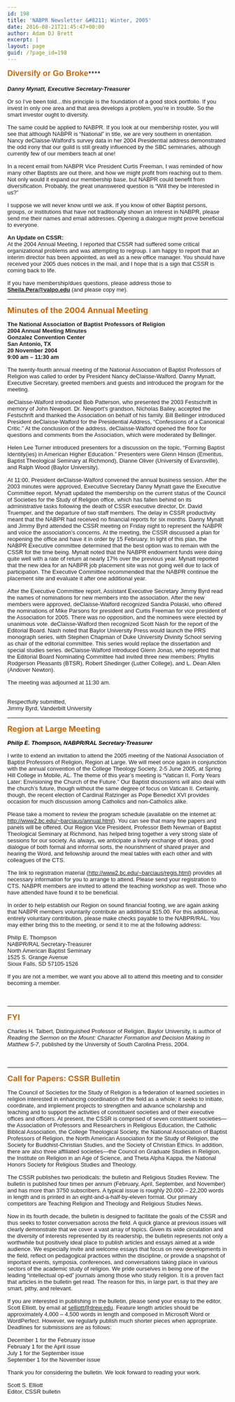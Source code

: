 ```yaml
---
id: 198
title: 'NABPR Newsletter &#8211; Winter, 2005'
date: 2016-08-21T21:45:47+00:00
author: Adam DJ Brett
excerpt: |
layout: page
guid: /?page_id=198
---
```

<span style="color: #cc6600; font-size: large;"><b><span style="font-family: Tahoma, Arial, 'Microsoft Sans Serif', 'Times New Roman';">Diversify or Go Broke</span></b></span>****<span style="font-family: Tahoma, Arial, 'Microsoft Sans Serif', 'Times New Roman';"><br /> </span>  
_**<span style="font-family: Arial, Helvetica, sans-serif; font-size: small;">Danny Mynatt, Executive Secretary-Treasurer</span>**_

<span style="font-family: Arial, Helvetica, sans-serif; font-size: small;">Or so I&#8217;ve been told…this principle is the foundation of a good stock portfolio. If you invest in only one area and that area develops a problem, you&#8217;re in trouble. So the smart investor ought to diversity.</span>

<span style="font-family: Arial, Helvetica, sans-serif; font-size: small;">The same could be applied to NABPR. If you look at our membership roster, you will see that although NABPR is &#8220;National&#8221; in title, we are very southern in orientation. Nancy deClaisse-Walford&#8217;s survey data in her 2004 Presidential address demonstrated the odd irony that our guild is still greatly influenced by the SBC seminaries, although currently few of our members teach at one!</span>

<span style="font-family: Arial, Helvetica, sans-serif; font-size: small;">In a recent email from NABPR Vice President Curtis Freeman, I was reminded of how many other Baptists are out there, and how we might profit from reaching out to them. Not only would it expand our membership base, but NABPR could benefit from diversification. Probably, the great unanswered question is &#8220;Will they be interested in us?&#8221;</span>

<span style="font-family: Arial, Helvetica, sans-serif; font-size: small;">I suppose we will never know until we ask. If you know of other Baptist persons, groups, or institutions that have not traditionally shown an interest in NABPR, please send me their names and email addresses. Opening a dialogue might prove beneficial to everyone.</span>

<span style="font-family: Arial, Helvetica, sans-serif; font-size: small;"><strong>An Update on CSSR:<br /> </strong>At the 2004 Annual Meeting, I reported that CSSR had suffered some critical organizational problems and was attempting to regroup. I am happy to report that an interim director has been appointed, as well as a new office manager. You should have received your 2005 dues notices in the mail, and I hope that is a sign that CSSR is coming back to life.</span>

<span style="font-family: Arial, Helvetica, sans-serif; font-size: small;">If you have membership/dues questions, please address those to <strong>Sheila.Pera@valpo.edu </strong>(and please copy me).</span>

* * *

<span style="color: #cc6600; font-size: large;"><strong>Minutes of the 2004 Annual Meeting</strong></span>

<p align="left">
  <strong><span style="font-family: Arial, Helvetica, sans-serif; font-size: small;">The National Association of Baptist Professors of Religion<br /> 2004 Annual Meeting Minutes<br /> Gonzalez Convention Center<br /> San Antonio, TX<br /> 20 November 2004<br /> 9:00 am &#8211; 11:30 am</span></strong>
</p>

<span style="font-family: Arial, Helvetica, sans-serif; font-size: small;">The twenty-fourth annual meeting of the National Association of Baptist Professors of Religion was called to order by President Nancy deClaisse-Walford. Danny Mynatt, Executive Secretary, greeted members and guests and introduced the program for the meeting.</span>

<span style="font-family: Arial, Helvetica, sans-serif; font-size: small;">deClaisse-Walford introduced Bob Patterson, who presented the 2003 Festschrift in memory of John Newport. Dr. Newport’s grandson, Nicholas Bailey, accepted the Festschrift and thanked the Association on behalf of his family. Bill Bellinger introduced President deClaisse-Walford for the Presidential Address, “Confessions of a Canonical Critic.” At the conclusion of the address, deClaisse-Walford opened the floor for questions and comments from the Association, which were moderated by Bellinger.</span>

<span style="font-family: Arial, Helvetica, sans-serif; font-size: small;">Helen Lee Turner introduced presenters for a discussion on the topic, “Forming Baptist Identity(ies) in American Higher Education.” Presenters were Glenn Hinson (Emeritus, Baptist Theological Seminary at Richmond), Dianne Oliver (University of Evansville), and Ralph Wood (Baylor University).</span>

<span style="font-family: Arial, Helvetica, sans-serif; font-size: small;">At 11:00, President deClaisse-Walford convened the annual business session. After the 2003 minutes were approved, Executive Secretary Danny Mynatt gave the Executive Committee report. Mynatt updated the membership on the current status of the Council of Societies for the Study of Religion office, which has fallen behind on its administrative tasks following the death of CSSR executive director, Dr. David Truemper, and the departure of two staff members. The delay in CSSR productivity meant that the NABPR had received no financial reports for six months. Danny Mynatt and Jimmy Byrd attended the CSSR meeting on Friday night to represent the NABPR and voice the association’s concerns. At the meeting, the CSSR discussed a plan for reopening the office and have it in order by 15 February. In light of this plan, the NABPR Executive committee determined that the best option was to remain with the CSSR for the time being. Mynatt noted that the NABPR endowment funds were doing quite well with a rate of return at nearly 17% over the previous year. Mynatt reported that the new idea for an NABPR job placement site was not going well due to lack of participation. The Executive Committee recommended that the NABPR continue the placement site and evaluate it after one additional year.</span>

<span style="font-family: Arial, Helvetica, sans-serif; font-size: small;">After the Executive Committee report, Assistant Executive Secretary Jimmy Byrd read the names of nominations for new members into the association. After the new members were approved, deClaisse-Walford recognized Sandra Polaski, who offered the nominations of Mike Parsons for president and Curtis Freeman for vice president of the Association for 2005. There was no opposition, and the nominees were elected by unanimous vote. deClaisse-Walford then recognized Scott Nash for the report of the Editorial Board. Nash noted that Baylor University Press would launch the PRS monograph series, with Stephen Chapman of Duke University Divinity School serving as chair of the editorial committee. This series would replace the dissertation and special studies series. deClaisse-Walford introduced Glenn Jonas, who reported that the Editorial Board Nominating Committee had invited three new members: Phyllis Rodgerson Pleasants (BTSR), Robert Shedinger (Luther College), and L. Dean Allen (Andover Newton).</span>

<span style="font-family: Arial, Helvetica, sans-serif; font-size: small;">The meeting was adjourned at 11:30 am.</span>

<span style="font-family: Arial, Helvetica, sans-serif; font-size: small;"><br /> Respectfully submitted,<br /> Jimmy Byrd, Vanderbilt University<br /> </span>

* * *

<span style="color: #cc6600; font-size: large;"><strong>Region at Large Meeting</strong></span>

<span style="color: #000000; font-size: medium;"><strong><em><span style="font-family: Arial, Helvetica, sans-serif; font-size: small;">Philip E. Thompson, NABPR/RAL Secretary-Treasurer</span></em></strong></span>

<span style="font-family: Arial, Helvetica, sans-serif; font-size: small;">I write to extend an invitation to attend the 2005 meeting of the National Association of Baptist Professors of Religion, Region at Large. We will meet once again in conjunction with the annual convention of the College Theology Society, 2-5 June 2005, at Spring Hill College in Mobile, AL. The theme of this year’s meeting is “Vatican II, Forty Years Later: Envisioning the Church of the Future.” Our Baptist discussions will also deal with the church’s future, though without the same degree of focus on Vatican II. Certainly, though, the recent election of Cardinal Ratzinger as Pope Benedict XVI provides occasion for much discussion among Catholics and non-Catholics alike.</span>

<span style="font-family: Arial, Helvetica, sans-serif; font-size: small;">Please take a moment to review the program schedule (available on the internet at: http://www2.bc.edu/~barciaus/annual.html). You can see that many fine papers and panels will be offered. Our Region Vice President, Professor Beth Newman of Baptist Theological Seminary at Richmond, has helped bring together a very strong slate of sessions for our society. As always, we anticipate a lively exchange of ideas, good dialogue of both formal and informal sorts, the nourishment of shared prayer and hearing the Word, and fellowship around the meal tables with each other and with colleagues of the CTS.</span>

<span style="font-family: Arial, Helvetica, sans-serif; font-size: small;">The link to registration material (http://www2.bc.edu/~barciaus/regis.html) provides all necessary information for you to arrange to attend. Please send your registration to CTS. NABPR members are invited to attend the teaching workshop as well. Those who have attended have found it to be beneficial.</span>

<span style="font-family: Arial, Helvetica, sans-serif; font-size: small;">In order to help establish our Region on sound financial footing, we are again asking that NABPR members voluntarily contribute an additional $15.00. For this additional, entirely voluntary contribution, please make checks payable to the NABPR/RAL. You may either bring this to the meeting, or send it to me at the following address:</span>

<span style="font-family: Arial, Helvetica, sans-serif; font-size: small;">Philip E. Thompson<br /> NABPR/RAL Secretary-Treasurer<br /> North American Baptist Seminary<br /> 1525 S. Grange Avenue<br /> Sioux Falls, SD 57105-1526</span>

<span style="font-family: Arial, Helvetica, sans-serif; font-size: small;">If you are not a member, we want you above all to attend this meeting and to consider becoming a member.</span>

&nbsp;

* * *

<span style="color: #cc6600; font-size: large;"><strong>FYI</strong></span>

<span style="font-family: Arial, Helvetica, sans-serif; font-size: small;">Charles H. Talbert, Distinguished Professor of Religion, Baylor University, is author of <em>Reading the Sermon on the Mount: Character Formation and Decision Making in Matthew 5-7</em>, published by the University of South Carolina Press, 2004.</span>

&nbsp;

* * *

<span style="color: #cc6600; font-size: large;"><strong>Call for Papers: CSSR Bulletin</strong></span>

<span style="font-family: Arial, Helvetica, sans-serif; font-size: small;">The Council of Societies for the Study of Religion is a federation of learned societies in religion interested in enhancing coordination of the field as a whole; it seeks to initiate, coordinate, and implement projects to strengthen and advance scholarship and teaching and to support the activities of constituent societies and of their executive offices and officers. At present, the CSSR is comprised of seven constituent societies—the Association of Professors and Researchers in Religious Education, the Catholic Biblical Association, the College Theological Society, the National Association of Baptist Professors of Religion, the North American Association for the Study of Religion, the Society for Buddhist-Christian Studies, and the Society of Christian Ethics. In addition, there are also three affiliated societies—the Council on Graduate Studies in Religion, the Institute on Religion in an Age of Science, and Theta Alpha Kappa, the National Honors Society for Religious Studies and Theology.</span>

<span style="font-family: Arial, Helvetica, sans-serif; font-size: small;">The CSSR publishes two periodicals: the bulletin and Religious Studies Review. The bulletin is published four times per annum (February, April, September, and November) and has more than 3750 subscribers. A typical issue is roughly 20,000 – 22,200 words in length and is printed in an eight-and-a-half-by-eleven format. Our primary competitors are Teaching Religion and Theology and Religious Studies News.</span>

<span style="font-family: Arial, Helvetica, sans-serif; font-size: small;">Now in its fourth decade, the bulletin is designed to facilitate the goals of the CSSR and thus seeks to foster conversation across the field. A quick glance at previous issues will clearly demonstrate that we cover a vast array of topics. Given its wide circulation and the diversity of interests represented by its readership, the bulletin represents not only a worthwhile but positively ideal place to publish articles and essays aimed at a wide audience. We especially invite and welcome essays that focus on new developments in the field, reflect on pedagogical practices within the discipline, or provide a snapshot of important events, symposia, conferences, and conversations taking place in various sectors of the academic study of religion. We pride ourselves in being one of the leading “intellectual op-ed” journals among those who study religion. It is a proven fact that articles in the bulletin get read. The reason for this, in large part, is that they are smart, pithy, and relevant.</span>

<span style="font-family: Arial, Helvetica, sans-serif; font-size: small;">If you are interested in publishing in the bulletin, please send your essay to the editor, Scott Elliott, by email at selliott@drew.edu. Feature length articles should be approximately 4,000 – 4,500 words in length and composed in Microsoft Word or WordPerfect. However, we regularly publish much shorter pieces when appropriate. Deadlines for submissions are as follows:</span>

<span style="font-family: Arial, Helvetica, sans-serif; font-size: small;">December 1 for the February issue<br /> February 1 for the April issue<br /> July 1 for the September issue<br /> September 1 for the November issue</span>

<span style="font-family: Arial, Helvetica, sans-serif; font-size: small;">Thank you for considering the bulletin. We look forward to reading your work.</span>

<span style="font-family: Arial, Helvetica, sans-serif; font-size: small;">Scott S. Elliott<br /> Editor, CSSR bulletin</span>